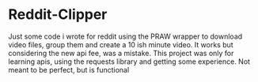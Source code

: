 # Reddit-Clipper

Just some code i wrote for reddit using the PRAW wrapper to download video files, group them and create a 10 ish minute video.
It works but considering the new api fee, was a mistake.
This project was only for learning apis, using the requests library and getting some experience.
Not meant to be perfect, but is functional

